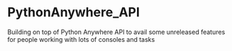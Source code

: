 # PythonAnywhere_API
Building on top of Python Anywhere API to avail some unreleased features for people working with lots of consoles and tasks
